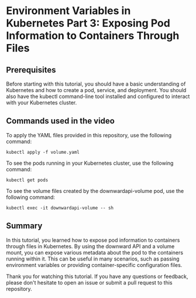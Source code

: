 # Environment Variables in Kubernetes Part 3: Exposing Pod Information to Containers Through Files

## Prerequisites
Before starting with this tutorial, you should have a basic understanding of Kubernetes and how to create a pod, service, and deployment. You should also have the kubectl command-line tool installed and configured to interact with your Kubernetes cluster.

## Commands used in the video
To apply the YAML files provided in this repository, use the following command:
```
kubectl apply -f volume.yaml
```

To see the pods running in your Kubernetes cluster, use the following command:
```
kubectl get pods
```

To see the volume files created by the downwardapi-volume pod, use the following command:
```
kubectl exec -it downwardapi-volume -- sh
```

## Summary
In this tutorial, you learned how to expose pod information to containers through files in Kubernetes. By using the downward API and a volume mount, you can expose various metadata about the pod to the containers running within it. This can be useful in many scenarios, such as passing environment variables or providing container-specific configuration files.

Thank you for watching this tutorial. If you have any questions or feedback, please don't hesitate to open an issue or submit a pull request to this repository.
